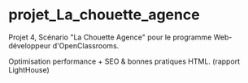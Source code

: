 # projet_La_chouette_agence
Projet 4, Scénario "La Chouette Agence" pour le programme Web-développeur d'OpenClassrooms. 

Optimisation performance + SEO & bonnes pratiques HTML. (rapport LightHouse)
